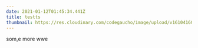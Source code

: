 ```yaml
---
date: 2021-01-12T01:45:34.441Z
title: testts
thumbnail: https://res.cloudinary.com/codegaucho/image/upload/v1610416019/linkedin12_March_1901_rti8u1.jpg
---
```

som,e more wwe